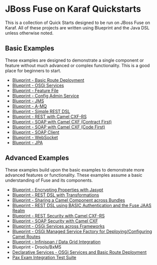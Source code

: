 # JBoss Fuse on Karaf Quickstarts #
This is a collection of Quick Starts designed to be run on JBoss Fuse on Karaf. All of these projects are written using Blueprint and the Java DSL unless otherwise noted.

## Basic Examples ##
These examples are designed to demonstrate a single component or feature without much advanced or complex functionality. This is a good place for beginners to start.

 * [Blueprint - Basic Route Deployment](route_deployment)
 * [Blueprint - OSGi Services](osgi_service)
 * [Blueprint - Feature File](feature)
 * [Blueprint - Config Admin Service](properties)
 * [Blueprint - JMS](jms)
 * [Blueprint - A-MQ](amq)
 * [Blueprint - Simple REST DSL](rest_dsl_simple)
 * [Blueprint - REST with Camel CXF-RS](rest)
 * [Blueprint - SOAP with Camel CXF (Contract First)](soap_contract_first)
 * [Blueprint - SOAP with Camel CXF (Code First)](soap)
 * [Blueprint - SOAP Client](soap_client)
 * [Blueprint - WebSocket](websocket)
 * [Blueprint - JPA](jpa)

## Advanced Examples ##
These examples build upon the basic examples to demonstrate more advanced features or functionality. These examples assume a basic understanding of Fuse and its components.

 * [Blueprint - Encrypting Properties with Jasypt](properties_encryption)
 * [Blueprint - REST DSL with Transformations](rest_dsl)
 * [Blueprint - Sharing a Camel Component across Bundles](shared_component)
 * [Blueprint - REST DSL using BASIC Authentication and the Fuse JAAS Realm](rest_dsl_basic_auth)
 * [Blueprint - REST Security with Camel CXF-RS](rest_secure)
 * [Blueprint - SOAP Security with Camel CXF](soap_secure)
 * [Blueprint - OSGi Services across Frameworks](osgi_service_adv)
 * [Blueprint - OSGi Managed Service Factory for Deploying/Configuring Camel Routes](managed_service_factory)
 * [Blueprint - Infinispan / Data Grid Integration](infinispan)
 * Blueprint - Drools/BxMS
 * [Declarative Services - OSGi Services and Basic Route Deployment](osgi_ds)
 * [Pax Exam Integration Test Suite](itests)
